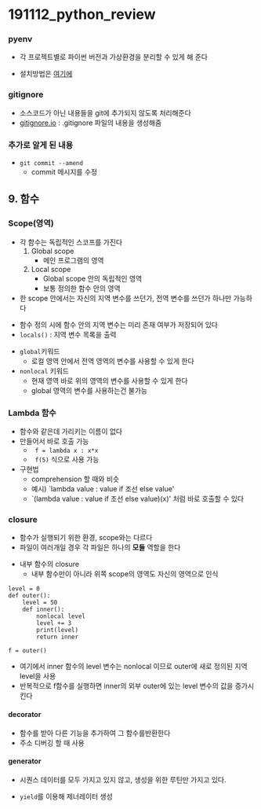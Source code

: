 # 191112_python_review




### pyenv



- 각 프로젝트별로 파이썬 버전과 가상환경을 분리할 수 있게 해 준다

- 설치방법은 [여기에](https://lhy.kr/configuring-the-python-development-environment-with-pyenv-and-virtualenv)

### gitignore

- 소스코드가 아닌 내용들을 git에 추가되지 않도록 처리해준다
- [gitignore.io](http://gitignore.io/) : .gitignore 파일의 내용을 생성해줌

### 추가로 알게 된 내용

- `git commit --amend`
	- commit 메시지를 수정


## 9. 함수



### Scope(영역)
- 각 함수는 독립적인 스코프를 가진다
	1. Global scope
		- 메인 프로그램의 영역
	2. Local scope
		- Global scope 안의 독립적인 영역
		- 보통 정의한 함수 안의 영역
- 한 scope 안에서는 자신의 지역 변수를 쓰던가, 전역 변수를 쓰던가 하나만 가능하다
* 함수 정의 시에 함수 안의 지역 변수는 미리 존재 여부가 저장되어 있다
* `locals()` : 지역 변수 목록을 출력

- `global`키워드
	- 로컬 영역 안에서 전역 영역의 변수를 사용할 수 있게 한다
- `nonlocal` 키워드
	- 현재 영역 바로 위의 영역의 변수를 사용할 수 있게 한다
	* global 영역의 변수를 사용하는건 불가능

### Lambda 함수
- 함수와 같은데 가리키는 이름이 없다
- 만들어서 바로 호출 가능
	- ` f = lambda x : x*x`
	- ` f(5)` 식으로 사용 가능
- 구현법
	- comprehension 할 때와 비슷
	- 예시) `lambda value : value if 조선 else value' 
	- `(lambda value : value if 조선 else value)(x)' 처럼 바로 호출할 수 있다

### closure
- 함수가 실행되기 위한 환경, scope와는 다르다
- 파일이 여러개일 경우 각 파일은 하나의 **모듈** 역할을 한다

* 내부 함수의 closure
	- 내부 함수만이 아니라 위쪽 scope의 영역도 자신의 영역으로 인식
	
```
level = 0
def outer():
	level = 50
	def inner():
        nonlocal level
        level += 3
        print(level)
        return inner

f = outer()

```
- 여기에서 inner 함수의 level 변수는 nonlocal 이므로 outer에 새로 정의된 지역 level을 사용
- 반복적으로 f함수를 실행하면 inner의 외부 outer에 있는 level 변수의 값을 증가시킨다

#### decorator

- 함수를 받아 다른 기능을 추가하여 그 함수를반환한다
- 주소 디버깅 할 때 사용

#### generator

- 시퀀스 데이터를 모두 가지고 있지 않고, 생성을 위한 루틴만 가지고 있다.

- `yield`를 이용해 제너레이터 생성



